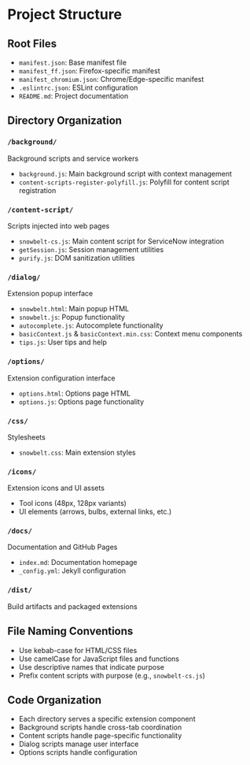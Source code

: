 # Project Structure

## Root Files

- `manifest.json`: Base manifest file
- `manifest_ff.json`: Firefox-specific manifest
- `manifest_chromium.json`: Chrome/Edge-specific manifest
- `.eslintrc.json`: ESLint configuration
- `README.md`: Project documentation

## Directory Organization

### `/background/`
Background scripts and service workers
- `background.js`: Main background script with context management
- `content-scripts-register-polyfill.js`: Polyfill for content script registration

### `/content-script/`
Scripts injected into web pages
- `snowbelt-cs.js`: Main content script for ServiceNow integration
- `getSession.js`: Session management utilities
- `purify.js`: DOM sanitization utilities

### `/dialog/`
Extension popup interface
- `snowbelt.html`: Main popup HTML
- `snowbelt.js`: Popup functionality
- `autocomplete.js`: Autocomplete functionality
- `basicContext.js` & `basicContext.min.css`: Context menu components
- `tips.js`: User tips and help

### `/options/`
Extension configuration interface
- `options.html`: Options page HTML
- `options.js`: Options page functionality

### `/css/`
Stylesheets
- `snowbelt.css`: Main extension styles

### `/icons/`
Extension icons and UI assets
- Tool icons (48px, 128px variants)
- UI elements (arrows, bulbs, external links, etc.)

### `/docs/`
Documentation and GitHub Pages
- `index.md`: Documentation homepage
- `_config.yml`: Jekyll configuration

### `/dist/`
Build artifacts and packaged extensions

## File Naming Conventions

- Use kebab-case for HTML/CSS files
- Use camelCase for JavaScript files and functions
- Use descriptive names that indicate purpose
- Prefix content scripts with purpose (e.g., `snowbelt-cs.js`)

## Code Organization

- Each directory serves a specific extension component
- Background scripts handle cross-tab coordination
- Content scripts handle page-specific functionality
- Dialog scripts manage user interface
- Options scripts handle configuration
